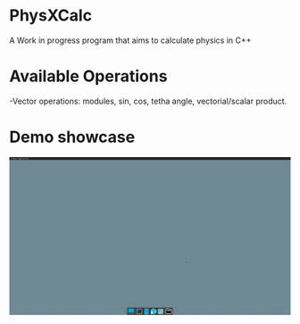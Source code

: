 # PhysXCalc
A Work in progress program that aims to calculate physics in C++

# Available Operations
-Vector operations: modules, sin, cos, tetha angle, vectorial/scalar product.

# Demo showcase

<img src="demo.gif?raw=true">

